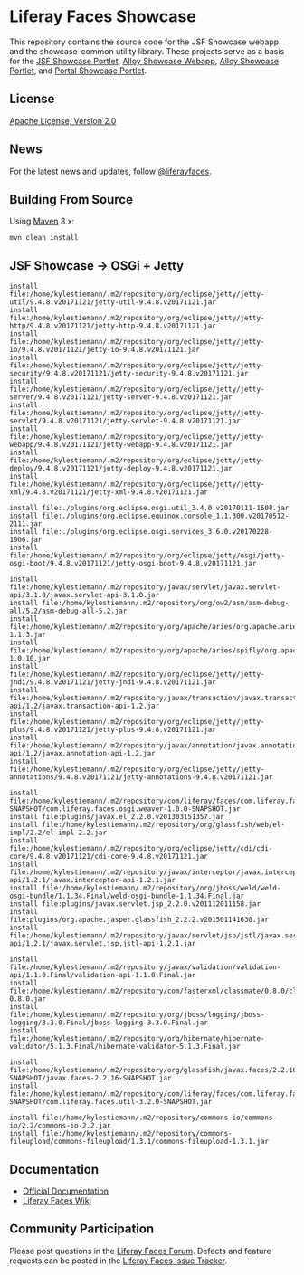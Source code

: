 # Liferay Faces Showcase

This repository contains the source code for the JSF Showcase webapp and the showcase-common utility library. These projects serve as a basis for the [JSF Showcase Portlet](https://github.com/liferay/liferay-faces-bridge-impl/tree/master/demos/jsf-showcase-portlet), [Alloy Showcase Webapp](https://github.com/liferay/liferay-faces-alloy/tree/master/demos/alloy-showcase-webapp), [Alloy Showcase Portlet](https://github.com/liferay/liferay-faces-bridge-impl/tree/master/demos/alloy-showcase-portlet), and [Portal Showcase Portlet](https://github.com/liferay/liferay-faces-portal/tree/master/demos/portal-showcase-portlet).

## License

[Apache License, Version 2.0](http://www.apache.org/licenses/LICENSE-2.0)

## News

For the latest news and updates, follow [@liferayfaces](https://twitter.com/liferayfaces).

## Building From Source

Using [Maven](https://maven.apache.org/) 3.x:

	mvn clean install

## JSF Showcase -> OSGi + Jetty

```
install file:/home/kylestiemann/.m2/repository/org/eclipse/jetty/jetty-util/9.4.8.v20171121/jetty-util-9.4.8.v20171121.jar
install file:/home/kylestiemann/.m2/repository/org/eclipse/jetty/jetty-http/9.4.8.v20171121/jetty-http-9.4.8.v20171121.jar
install file:/home/kylestiemann/.m2/repository/org/eclipse/jetty/jetty-io/9.4.8.v20171121/jetty-io-9.4.8.v20171121.jar
install file:/home/kylestiemann/.m2/repository/org/eclipse/jetty/jetty-security/9.4.8.v20171121/jetty-security-9.4.8.v20171121.jar
install file:/home/kylestiemann/.m2/repository/org/eclipse/jetty/jetty-server/9.4.8.v20171121/jetty-server-9.4.8.v20171121.jar
install file:/home/kylestiemann/.m2/repository/org/eclipse/jetty/jetty-servlet/9.4.8.v20171121/jetty-servlet-9.4.8.v20171121.jar
install file:/home/kylestiemann/.m2/repository/org/eclipse/jetty/jetty-webapp/9.4.8.v20171121/jetty-webapp-9.4.8.v20171121.jar
install file:/home/kylestiemann/.m2/repository/org/eclipse/jetty/jetty-deploy/9.4.8.v20171121/jetty-deploy-9.4.8.v20171121.jar
install file:/home/kylestiemann/.m2/repository/org/eclipse/jetty/jetty-xml/9.4.8.v20171121/jetty-xml-9.4.8.v20171121.jar

install file:./plugins/org.eclipse.osgi.util_3.4.0.v20170111-1608.jar
install file:./plugins/org.eclipse.equinox.console_1.1.300.v20170512-2111.jar
install file:./plugins/org.eclipse.osgi.services_3.6.0.v20170228-1906.jar
install file:/home/kylestiemann/.m2/repository/org/eclipse/jetty/osgi/jetty-osgi-boot/9.4.8.v20171121/jetty-osgi-boot-9.4.8.v20171121.jar

install file:/home/kylestiemann/.m2/repository/javax/servlet/javax.servlet-api/3.1.0/javax.servlet-api-3.1.0.jar
install file:/home/kylestiemann/.m2/repository/org/ow2/asm/asm-debug-all/5.2/asm-debug-all-5.2.jar
install file:/home/kylestiemann/.m2/repository/org/apache/aries/org.apache.aries.util/1.1.3/org.apache.aries.util-1.1.3.jar
install file:/home/kylestiemann/.m2/repository/org/apache/aries/spifly/org.apache.aries.spifly.dynamic.bundle/1.0.10/org.apache.aries.spifly.dynamic.bundle-1.0.10.jar
install file:/home/kylestiemann/.m2/repository/org/eclipse/jetty/jetty-jndi/9.4.8.v20171121/jetty-jndi-9.4.8.v20171121.jar
install file:/home/kylestiemann/.m2/repository/javax/transaction/javax.transaction-api/1.2/javax.transaction-api-1.2.jar
install file:/home/kylestiemann/.m2/repository/org/eclipse/jetty/jetty-plus/9.4.8.v20171121/jetty-plus-9.4.8.v20171121.jar
install file:/home/kylestiemann/.m2/repository/javax/annotation/javax.annotation-api/1.2/javax.annotation-api-1.2.jar
install file:/home/kylestiemann/.m2/repository/org/eclipse/jetty/jetty-annotations/9.4.8.v20171121/jetty-annotations-9.4.8.v20171121.jar

install file:/home/kylestiemann/.m2/repository/com/liferay/faces/com.liferay.faces.osgi.weaver/1.0.0-SNAPSHOT/com.liferay.faces.osgi.weaver-1.0.0-SNAPSHOT.jar
install file:plugins/javax.el_2.2.0.v201303151357.jar
install file:/home/kylestiemann/.m2/repository/org/glassfish/web/el-impl/2.2/el-impl-2.2.jar
install file:/home/kylestiemann/.m2/repository/org/eclipse/jetty/cdi/cdi-core/9.4.8.v20171121/cdi-core-9.4.8.v20171121.jar
install file:/home/kylestiemann/.m2/repository/javax/interceptor/javax.interceptor-api/1.2.1/javax.interceptor-api-1.2.1.jar
install file:/home/kylestiemann/.m2/repository/org/jboss/weld/weld-osgi-bundle/1.1.34.Final/weld-osgi-bundle-1.1.34.Final.jar
install file:plugins/javax.servlet.jsp_2.2.0.v201112011158.jar
install file:plugins/org.apache.jasper.glassfish_2.2.2.v201501141630.jar
install file:/home/kylestiemann/.m2/repository/javax/servlet/jsp/jstl/javax.servlet.jsp.jstl-api/1.2.1/javax.servlet.jsp.jstl-api-1.2.1.jar

install file:/home/kylestiemann/.m2/repository/javax/validation/validation-api/1.1.0.Final/validation-api-1.1.0.Final.jar
install file:/home/kylestiemann/.m2/repository/com/fasterxml/classmate/0.8.0/classmate-0.8.0.jar
install file:/home/kylestiemann/.m2/repository/org/jboss/logging/jboss-logging/3.3.0.Final/jboss-logging-3.3.0.Final.jar
install file:/home/kylestiemann/.m2/repository/org/hibernate/hibernate-validator/5.1.3.Final/hibernate-validator-5.1.3.Final.jar

install file:/home/kylestiemann/.m2/repository/org/glassfish/javax.faces/2.2.16-SNAPSHOT/javax.faces-2.2.16-SNAPSHOT.jar
install file:/home/kylestiemann/.m2/repository/com/liferay/faces/com.liferay.faces.util/3.2.0-SNAPSHOT/com.liferay.faces.util-3.2.0-SNAPSHOT.jar

install file:/home/kylestiemann/.m2/repository/commons-io/commons-io/2.2/commons-io-2.2.jar
install file:/home/kylestiemann/.m2/repository/commons-fileupload/commons-fileupload/1.3.1/commons-fileupload-1.3.1.jar
```

## Documentation

* [Official Documentation](http://www.liferay.com/community/liferay-projects/liferay-faces/documentation)
* [Liferay Faces Wiki](http://www.liferay.com/community/wiki/-/wiki/Main/Liferay+Faces)

## Community Participation

Please post questions in the [Liferay Faces Forum](http://www.liferay.com/community/forums/-/message_boards/category/13289027).
Defects and feature requests can be posted in the [Liferay Faces Issue Tracker](http://issues.liferay.com/browse/FACES).
